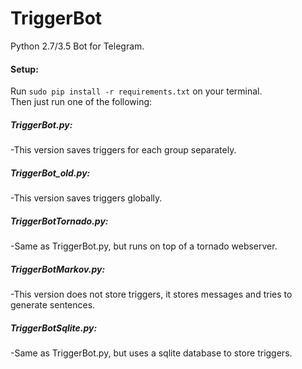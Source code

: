 # TriggerBot
Python 2.7/3.5 Bot for Telegram. 

#### Setup:
Run `sudo pip install -r requirements.txt` on your terminal.    
Then just run one of the following: 

##### TriggerBot.py:
-This version saves triggers for each group separately.

##### TriggerBot_old.py:
-This version saves triggers globally.

##### TriggerBotTornado.py:
-Same as TriggerBot.py, but runs on top of a tornado webserver.  


##### TriggerBotMarkov.py:
-This version does not store triggers, it stores messages and tries to generate sentences.

##### TriggerBotSqlite.py:
-Same as TriggerBot.py, but uses a sqlite database to store triggers.
